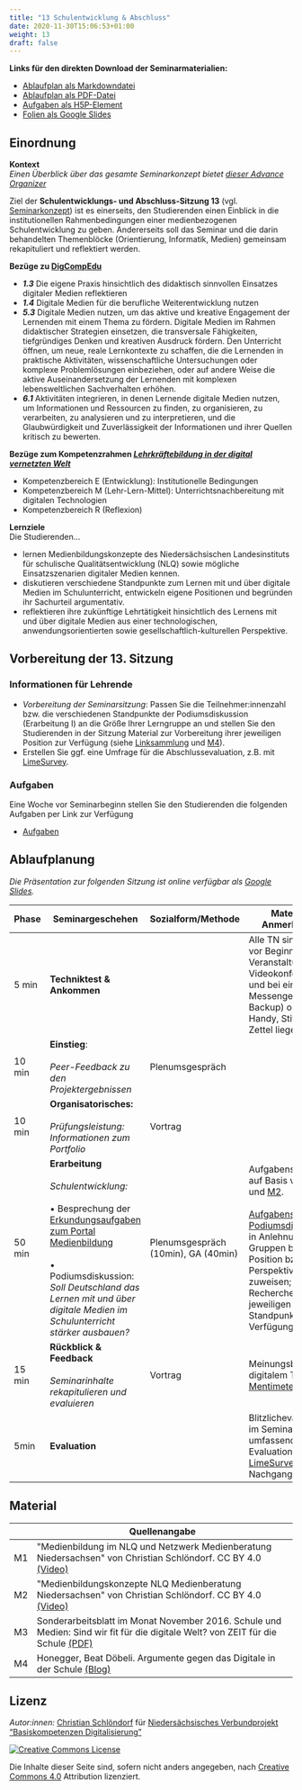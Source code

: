 ```yaml
---
title: "13 Schulentwicklung & Abschluss"
date: 2020-11-30T15:06:53+01:00
weight: 13
draft: false
---
```


**Links für den direkten Download der Seminarmaterialien:**
* [Ablaufplan als Markdowndatei](https://raw.githubusercontent.com/Lehrerbildung/BKD-github/main/static/mds/13-SchulEntwicklung.md)
* [Ablaufplan als PDF-Datei](https://github.com/Lehrerbildung/BKD-github/raw/main/content/PDFs/13-SchulEntwicklung.pdf)
* [Aufgaben als H5P-Element](https://github.com/Lehrerbildung/BKD-github/raw/main/content/h5pElemente/13-SchulEntwicklung.h5p)
* [Folien als Google Slides]()



## Einordnung 


**Kontext**  
*Einen Überblick über das gesamte Seminarkonzept bietet [dieser Advance Organizer](https://lehrerbildung.github.io/3_-seminarkonzept/ueberblick/)*


Ziel der **Schulentwicklungs- und Abschluss-Sitzung 13** (vgl. [Seminarkonzept](https://lehrerbildung.github.io/3_-seminarkonzept/)) ist es einerseits, den Studierenden einen Einblick in die institutionellen Rahmenbedingungen einer medienbezogenen Schulentwicklung zu geben. Andererseits soll das Seminar und die darin behandelten Themenblöcke (Orientierung, Informatik, Medien) gemeinsam rekapituliert und reflektiert werden. 

 
 **Bezüge zu [DigCompEdu](https://ec.europa.eu/jrc/en/digcompedu)**   
*  ***1.3*** Die eigene Praxis hinsichtlich des didaktisch sinnvollen Einsatzes digitaler Medien reflektieren
*  ***1.4*** Digitale Medien für die berufliche Weiterentwicklung nutzen 
*  ***5.3***  Digitale Medien nutzen, um das aktive und kreative Engagement der Lernenden mit einem Thema zu fördern. Digitale Medien im Rahmen didaktischer Strategien einsetzen, die transversale Fähigkeiten, tiefgründiges Denken und kreativen Ausdruck fördern. Den Unterricht öffnen, um neue, reale Lernkontexte zu schaffen, die die Lernenden in praktische Aktivitäten, wissenschaftliche Untersuchungen oder komplexe Problemlösungen einbeziehen, oder auf andere Weise die aktive Auseinandersetzung der Lernenden mit komplexen lebensweltlichen Sachverhalten erhöhen.
*  ***6.1*** Aktivitäten integrieren, in denen Lernende digitale Medien nutzen, um Informationen und Ressourcen zu finden, zu organisieren, zu verarbeiten, zu analysieren und zu interpretieren, und die Glaubwürdigkeit und Zuverlässigkeit der Informationen und ihrer Quellen kritisch zu bewerten.

**Bezüge zum Kompetenzrahmen *[Lehrkräftebildung in der digital vernetzten Welt](http://www.lehrerbildungsverbund-niedersachsen.de/index.php?s=KompetenzrahmenLehrkraeftebildunginderdigitalvernetztenWelt)***   
* Kompetenzbereich E (Entwicklung): Institutionelle Bedingungen
* Kompetenzbereich M (Lehr-Lern-Mittel): Unterrichtsnachbereitung mit digitalen Technologien 
* Kompetenzbereich R (Reflexion)

**Lernziele**   
Die Studierenden...  

* lernen Medienbildungskonzepte des Niedersächsischen Landesinstituts für schulische Qualitätsentwicklung (NLQ) sowie mögliche Einsatzszenarien digitaler Medien kennen.  
* diskutieren verschiedene Standpunkte zum Lernen mit und über digitale Medien im Schulunterricht, entwickeln eigene Positionen und begründen ihr Sachurteil argumentativ. 
* reflektieren ihre zukünftige Lehrtätigkeit hinsichtlich des Lernens mit und über digitale Medien aus einer technologischen, anwendungsorientierten sowie gesellschaftlich-kulturellen Perspektive.


## Vorbereitung der 13. Sitzung

### Informationen für Lehrende
* *Vorbereitung der Seminarsitzung*: Passen Sie die Teilnehmer:innenzahl bzw. die verschiedenen Standpunkte der Podiumsdiskussion (Erarbeitung I) an die Größe Ihrer Lerngruppe an und stellen Sie den Studierenden in der Sitzung Material zur Vorbereitung ihrer jeweiligen Position zur Verfügung (siehe [Linksammlung](https://pad.gwdg.de/okXvInBHTn-PyUtQ2TCyHw) und [M4](http://mehrals0und1.ch/Argumente)). 
* Erstellen Sie ggf. eine Umfrage für die Abschlussevaluation, z.B. mit [LimeSurvey](https://www.limesurvey.org/de/). 


### Aufgaben
Eine Woche vor Seminarbeginn stellen Sie den Studierenden die folgenden  Aufgaben per Link zur Verfügung

* [Aufgaben](https://lehrerbildung.github.io/5_aufgaben/session13_aufgaben_h5p/)


## Ablaufplanung

*Die Präsentation zur folgenden Sitzung ist online verfügbar als [Google Slides](https://docs.google.com/presentation/d/18J1q5VWBdAj69B7PsixYVD4T7uyD8GadyDYYbryyHEM/edit?usp=sharing).*

| Phase | Seminargeschehen | Sozialform/Methode | Material & Anmerkungen |
| -------- | -------- | -------- | -------- |
| 5 min |  **Techniktest & Ankommen** |  |	Alle TN sind 10 min vor Beginn der Veranstaltung im Videokonferenzraum und bei einem Messenger (als Backup) online. Handy, Stift und Zettel liegen bereit.  |
| 10 min | **Einstieg**: <br></br>  *Peer-Feedback zu den Projektergebnissen* |Plenumsgespräch | |
| 10 min | **Organisatorisches:** <br></br> *Prüfungsleistung: Informationen zum Portfolio* |Vortrag|
| 50 min | **Erarbeitung** <br></br> *Schulentwicklung:* <br></br> • Besprechung der [Erkundungsaufgaben zum Portal Medienbildung](https://lehrerbildung.github.io/5_aufgaben/session13_aufgaben_h5p/) <br></br> • Podiumsdiskussion: *Soll Deutschland das Lernen mit und über digitale Medien im Schulunterricht stärker ausbauen?* | Plenumsgespräch (10min), GA (40min) | Aufgabenstellung auf Basis von [M1](https://www.youtube.com/watch?v=cFN8i4rkWzI) und [M2](https://www.youtube.com/watch?v=iJjjLplz9E4). <br></br> [Aufgabenstellung Podiumsdiskussion](https://docs.google.com/presentation/d/18J1q5VWBdAj69B7PsixYVD4T7uyD8GadyDYYbryyHEM/edit#slide=id.ge225b7716c_0_13) in Anlehnung an [M3](https://www.telekom-stiftung.de/sites/default/files/zfds_1116_medienkonzept.pdf);<br> Gruppen bilden und Position bzw. Perspektive zuweisen; [Links](https://pad.gwdg.de/okXvInBHTn-PyUtQ2TCyHw?both) zur Recherche des jeweiligen Standpunktes zur Verfügung stellen. | 
| 15 min | **Rückblick & Feedback**<br></br> *Seminarinhalte rekapitulieren und evaluieren* | Vortrag  | Meinungsbild per digitalem Tool, z.B. [Mentimeter](https://www.mentimeter.com/)  |
| 5min | **Evaluation**  |  | Blitzlichevaluation im Seminar sowie umfassende Evaluation via [LimeSurvey](https://www.limesurvey.org/de/) im Nachgang|




## Material  
|  | Quellenangabe | 
| -------- | -------- | 
| M1     | "Medienbildung im NLQ und Netzwerk Medienberatung Niedersachsen" von Christian Schlöndorf. CC BY 4.0 [(Video)](https://www.youtube.com/watch?v=cFN8i4rkWzI)| 
|M2| "Medienbildungskonzepte NLQ Medienberatung Niedersachsen" von Christian Schlöndorf. CC BY 4.0 [(Video)](https://www.youtube.com/watch?v=iJjjLplz9E4)
|M3| Sonderarbeitsblatt im Monat November 2016. Schule und Medien: Sind wir fit für die digitale Welt? von ZEIT für die Schule [(PDF)](https://www.telekom-stiftung.de/sites/default/files/zfds_1116_medienkonzept.pdf) |
| M4 | Honegger, Beat Döbeli. Argumente gegen das Digitale in der Schule [(Blog)](http://mehrals0und1.ch/Argumente) | 




## Lizenz  
*Autor:innen:* [Christian Schlöndorf](https://twitter.com/schloendorf?ref_src=twsrc%5Egoogle%7Ctwcamp%5Eserp%7Ctwgr%5Eauthor)  für [Niedersächsisches Verbundprojekt “Basiskompetenzen Digitalisierung”](http://www.lehrerbildungsverbund-niedersachsen.de/index.php?s=ProjektBasiskompetenzenDigitalisierung)


<a rel="license" href="http://creativecommons.org/licenses/by/4.0/"><img alt="Creative Commons License" style="border-width:0" src="https://i.creativecommons.org/l/by/4.0/88x31.png" /></a><br/><p>Die Inhalte dieser Seite sind, sofern nicht anders angegeben, nach <a rel="license" href="http://creativecommons.org/licenses/by/4.0/">Creative Commons 4.0</a> Attribution lizenziert.</p>

